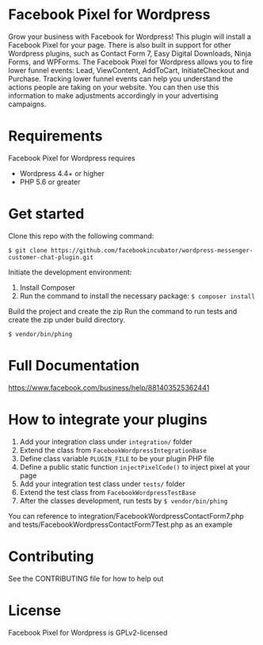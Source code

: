 # Facebook Pixel for Wordpress

Grow your business with Facebook for Wordpress! This plugin will install a Facebook Pixel for your page. There is also built in support for other Wordpress plugins, such as Contact Form 7, Easy Digital Downloads, Ninja Forms, and WPForms. The Facebook Pixel for Wordpress allows you to fire lower funnel events: Lead, ViewContent, AddToCart, InitiateCheckout and Purchase. Tracking lower funnel events can help you understand the actions people are taking on your website. You can then use this information to make adjustments accordingly in your advertising campaigns.

# Requirements

Facebook Pixel for Wordpress requires
* Wordpress 4.4+ or higher
* PHP 5.6 or greater

# Get started

Clone this repo with the following command:

`$ git clone https://github.com/facebookincubator/wordpress-messenger-customer-chat-plugin.git`

Initiate the development environment:

1. Install Composer
2. Run the command to install the necessary package: `$ composer install`

Build the project and create the zip
Run the command to run tests and create the zip under build directory.

`$ vendor/bin/phing`

# Full Documentation

https://www.facebook.com/business/help/881403525362441

# How to integrate your plugins

1. Add your integration class under `integration/` folder
2. Extend the class from `FacebookWordpressIntegrationBase`
3. Define class variable `PLUGIN_FILE` to be your plugin PHP file
4. Define a public static function `injectPixelCode()` to inject pixel at your page
5. Add your integration test class under `tests/` folder
6. Extend the test class from `FacebookWordpressTestBase`
7. After the classes development, run tests by `$ vendor/bin/phing`

You can reference to integration/FacebookWordpressContactForm7.php and tests/FacebookWordpressContactForm7Test.php as an example

# Contributing

See the CONTRIBUTING file for how to help out

# License

Facebook Pixel for Wordpress is GPLv2-licensed
